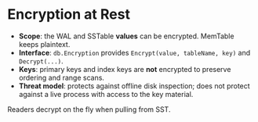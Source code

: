 # Encryption at Rest

- **Scope**: the WAL and SSTable **values** can be encrypted. MemTable keeps plaintext.
- **Interface**: `db.Encryption` provides `Encrypt(value, tableName, key)` and `Decrypt(...)`.
- **Keys**: primary keys and index keys are **not** encrypted to preserve ordering and range scans.
- **Threat model**: protects against offline disk inspection; does not protect against a live process with access to the key material.

Readers decrypt on the fly when pulling from SST.
